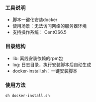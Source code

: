 ### 工具说明
- 脚本一键化安装docker
- 使用场景：无法访问网络的服务器环境
- 支持操作系统： CentOS6.5 

### 目录结构
- lib: 离线安装依赖的rpm包
- log: 日志目录，执行安装脚本后自动生成
- docker-install.sh：一键安装脚本

### 使用方法
`sh docker-install.sh`